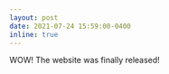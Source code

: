 ```yaml
---
layout: post
date: 2021-07-24 15:59:00-0400
inline: true
---
```


WOW! The website was finally released!
